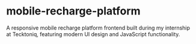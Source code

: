 # mobile-recharge-platform
A responsive mobile recharge platform frontend built during my internship at Tecktoniq, featuring modern UI design and JavaScript functionality.
